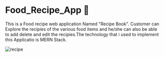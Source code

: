 # Food_Recipe_App 🍲


This is a Food recipe web application Named "Recipe Book". Customer can Explore the recipies of the various food items and he/she can also be able to add delete and edit the recipies.The technology that i used to implement this Applicatio is MERN Stack.


![recipe](https://user-images.githubusercontent.com/86104487/149883524-5b24e980-02b4-4d81-8ffb-6284b60f9f56.PNG)
